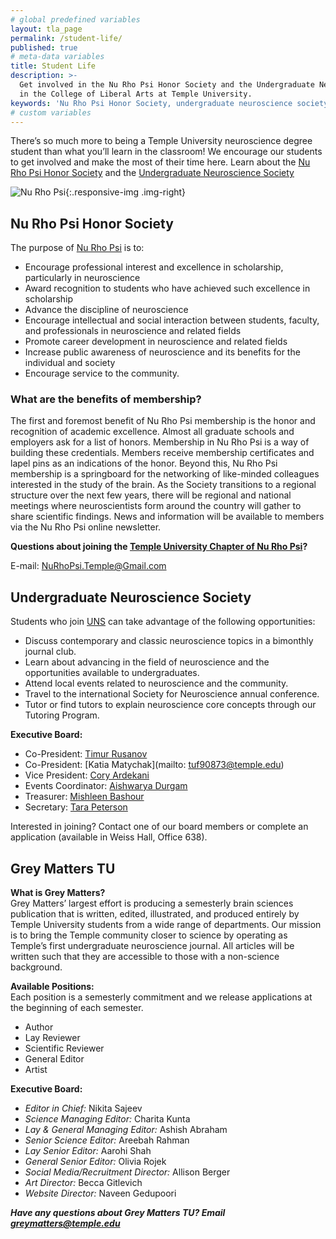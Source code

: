 ```yaml
---
# global predefined variables
layout: tla_page
permalink: /student-life/
published: true
# meta-data variables
title: Student Life
description: >-
  Get involved in the Nu Rho Psi Honor Society and the Undergraduate Neuroscience Society
  in the College of Liberal Arts at Temple University.
keywords: 'Nu Rho Psi Honor Society, undergraduate neuroscience society'
# custom variables
---
```

There’s so much more to being a Temple University neuroscience degree student than what you’ll learn in the classroom! We encourage our students to get involved and make the most of their time here. Learn about the [Nu Rho Psi Honor Society](#nu-rho-psi-honor-society) and the [Undergraduate Neuroscience Society](#undergraduate-neuroscience-society)

![Nu Rho Psi]({{site.baseurl}}/media/nuropsi.jpg){:.responsive-img .img-right}

## Nu Rho Psi Honor Society
The purpose of [Nu Rho Psi](https://temple.campuslabs.com/engage/organization/nurhopsi) is to:
- Encourage professional interest and excellence in scholarship, particularly in neuroscience
- Award recognition to students who have achieved such excellence in scholarship
- Advance the discipline of neuroscience
- Encourage intellectual and social interaction between students, faculty, and professionals in neuroscience and related fields
- Promote career development in neuroscience and related fields
- Increase public awareness of neuroscience and its benefits for the individual and society
- Encourage service to the community.

### What are the benefits of membership?
The first and foremost benefit of Nu Rho Psi membership is the honor and recognition of academic excellence. Almost all graduate schools and employers ask for a list of honors. Membership in Nu Rho Psi is a way of building these credentials. Members receive membership certificates and lapel pins as an indications of the honor. Beyond this, Nu Rho Psi membership is a springboard for the networking of like-minded colleagues interested in the study of the brain. As the Society transitions to a regional structure over the next few years, there will be regional and national meetings where neuroscientists form around the country will gather to share scientific findings. News and information will be available to members via the Nu Rho Psi online newsletter.

**Questions about joining the [Temple University Chapter of Nu Rho Psi](https://temple.campuslabs.com/engage/organization/nurhopsi)?**

E-mail: [NuRhoPsi.Temple@Gmail.com](mailto:NuRhoPsi.Temple@Gmail.com)

## Undergraduate Neuroscience Society
Students who join [UNS](https://temple.campuslabs.com/engage/organization/Undergraduate_Neuroscience_Society) can take advantage of the following opportunities:

- Discuss contemporary and classic neuroscience topics in a bimonthly journal club.
- Learn about advancing in the field of neuroscience and the opportunities available to undergraduates.
- Attend local events related to neuroscience and the community.
- Travel to the international Society for Neuroscience annual conference.
- Tutor or find tutors to explain neuroscience core concepts through our Tutoring Program.

**Executive Board:**
- Co-President: [Timur Rusanov](mailto:timur.rusanov@temple.edu)<br />
- Co-President: [Katia Matychak](mailto: tuf90873@temple.edu)<br />
- Vice President: [Cory Ardekani](mailto:tuf52492@temple.edu)<br />
- Events Coordinator: [Aishwarya Durgam](mailto:tug41591@temple.edu)<br />
- Treasurer: [Mishleen Bashour](mailto:tuf59157@temple.edu)<br />
- Secretary: [Tara Peterson](mailto:tug59434@temple.edu)

Interested in joining? Contact one of our board members or complete an application (available in Weiss Hall, Office 638).

## Grey Matters TU
**What is Grey Matters?**<br>
Grey Matters’ largest effort is producing a semesterly brain sciences publication that is written, edited, illustrated, and produced entirely by Temple University students from a wide range of departments. Our mission is to bring the Temple community closer to science by operating as Temple’s first undergraduate neuroscience journal. All articles will be written such that they are accessible to those with a non-science background.

**Available Positions:**<br>
Each position is a semesterly commitment and we release applications at the beginning of each semester. 
- Author
- Lay Reviewer
- Scientific Reviewer
- General Editor
- Artist

**Executive Board:**<br>
- _Editor in Chief:_ Nikita Sajeev
- _Science Managing Editor:_ Charita Kunta
- _Lay & General Managing Editor:_ Ashish Abraham
- _Senior Science Editor:_ Areebah Rahman
- _Lay Senior Editor:_ Aarohi Shah
- _General Senior Editor:_ Olivia Rojek
- _Social Media/Recruitment Director:_ Allison Berger
- _Art Director:_ Becca Gitlevich
- _Website Director:_ Naveen Gedupoori

**_Have any questions about Grey Matters TU? Email [greymatters@temple.edu](mailto:greymatters@temple.edu)_**


